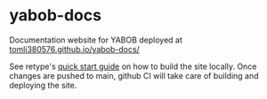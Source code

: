# yabob-docs
 Documentation website for YABOB deployed at [tomli380576.github.io/yabob-docs/](tomli380576.github.io/yabob-docs/)

 See retype's [quick start guide](https://retype.com/#quick-start) on how to build the site locally. Once changes are pushed to main, github CI will take care of building and deploying the site.
